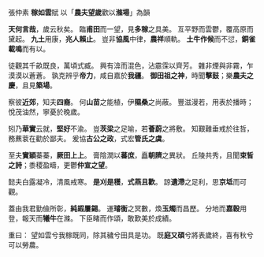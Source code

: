 張仲素
**稼如雲**賦
以「**農夫望歲**歡以**滌場**」為韻

**天何言哉**，歲云秋矣。
臨**甫田**而一望，見**多稼**之具美。
亙平野而雲鬱，覆高原而黛起。
**九土**用康，**兆人賴止**。
豈非**協風**中律，**農祥**順軌。
**土牛作候**而不愆，**銅雀載鳴**而有以。

徒觀其千畝既良，萬頃式臧。
興有渰而混色，沾霢霂以齊芳。
雜非煙與非霧，乍漠漠以蒼蒼。
孰克辨乎**帝力**，咸自嘉於**我疆**。
**御田祖之神**，時聞**擊鼓**；樂**農夫之慶**，且見**築場**。

察彼**近郊**，知夫**四裔**。
何**山苗**之能植，伊**隰桑**之尚蔽。
豐滋漫若，用表於播時；悅茂油然，寧憂於晚歲。

矧乃**華實**云就，**堅好**不渝。
豈**茨梁**之足喻，若**薈蔚**之將敷。
知艱難垂戒於往哲，務藨蓘在勸於鄙夫。
爰協**古公之政**，式宏**管氏之虞**。

至夫**實穎**蓁蓁，**厥田上上**。
膏陰潤以**蕃庶**，矗**朝隮**之異狀。
丘陵共秀，且聞**束皙之詩**；黍稷盈疇，更鬱**仲宣之望**。

懿夫白露凝冷，清風戒寒。
**是刈是穫**，**式燕且歡**。
諒**遺滯**之足利，思**京坻**而可觀。

蓋由我君勤儉所彰，**純嘏屢錫**。
運**璿衡**之冥數，煥**玉燭**而昌歷。
分地而**嘉穀**用登，報天而**犧牛**在滌。
下臣睹而作頌，敢歎美於成績。

重曰：
望如雲兮我稼既同，除其穢兮田具是功。
既**庭又碩**兮將表歲終，喜有秋兮可以勞農。
